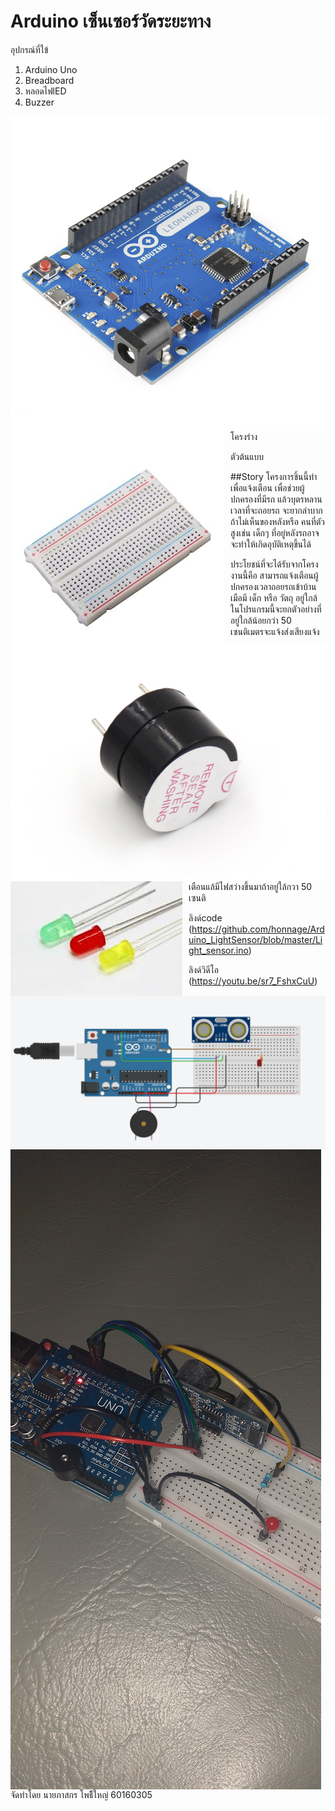 # Arduino เซ็นเซอร์วัดระยะทาง
อุปกรณ์ที่ใข้
1. Arduino Uno
2. Breadboard
3. หลอดไฟlED
4. Buzzer 

<img src="Arduino.jpg"
alt="Arduino Uno"
style="float: left; margin-right: 10px;" />

<img src="Breadboard.jpg"
alt="Breadboard"
style="float: left; margin-right: 10px;" />
     
<img src="505.jpg"
alt="หลอดไฟlED"
style="float: left; margin-right: 10px;" />

<img src="led.jfif"
alt="Buzzer"
style="float: left; margin-right: 10px;" />


โครงร่าง
<img src="POTOTYPE.png"
alt="โครงร่าง"
style="float: left; margin-right: 10px;" />

ตัวต้นแบบ
<img src="20201111_183700.jpg"
alt="ตัวต้นแบบ"
style="float: left; margin-right: 10px;" />

     
##Story
โครงการชิ้นนี้ทำเพื่อแจ้งเตือน เพื่อช่วยผู้ปกครองที่มีรถ แล้วบุตรหลานเวลาที่จะถอยรถ จะยากลำบาก ถ้าไม่เห็นของหลังหรือ คนที่ตัวสูงเช่น เด็กๆ ที่อยู่หลังรถอาจจะทำให้เกิดอุบัติเหตุขึ้นได้

ประโยชน์ที่จะได้รับจากโครงงานนี้คือ สามารถแจ้งเตือนผู้ปกครองเวลาถอยรถเข้าบ้านเมือมี เด็ก หรือ วัตถุ อยู่ใกล้ ในโปรแกรมนี้จะยกตัวอย่างที่อยู่ใกล้น้อยกว่า 50 เซนติเมตรจะแจ้งส่งเสียงแจ้งเตือนแล้มีไฟสว่างขึ้นมาถ้าอยู่ใล้กวา 50 เซนติ

ลิงด์code
(https://github.com/honnage/Arduino_LightSensor/blob/master/Light_sensor.ino)

ลิงด์วิดีโอ
(https://youtu.be/sr7_FshxCuU)


จัดทำโดย
นายภาสกร โพธิืใหญ่ 60160305
